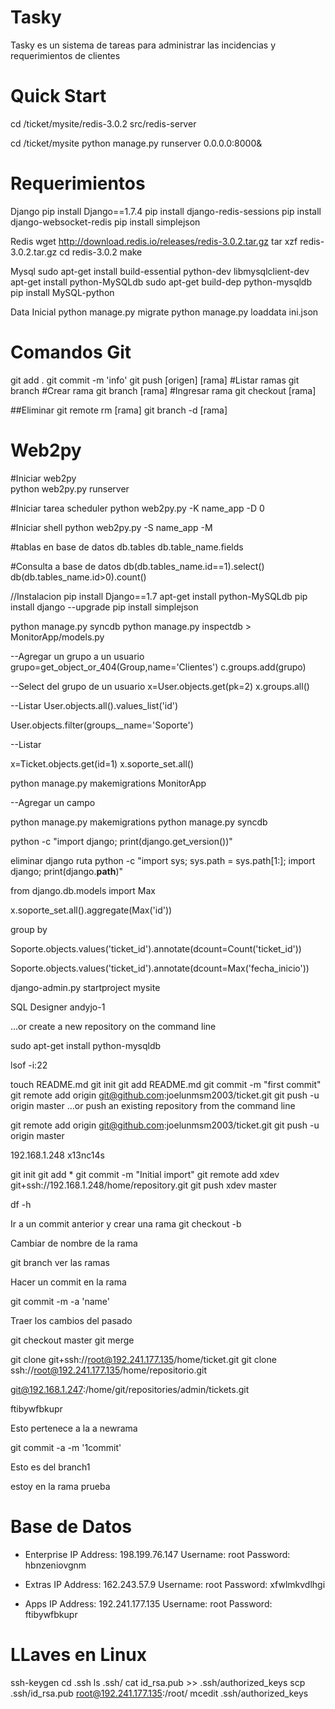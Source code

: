 Tasky
=====

Tasky es un sistema de tareas para administrar las incidencias y requerimientos de clientes 


Quick Start
===========

cd /ticket/mysite/redis-3.0.2
src/redis-server

cd /ticket/mysite
python manage.py runserver 0.0.0.0:8000&

Requerimientos
==============

Django
pip install Django==1.7.4
pip install django-redis-sessions
pip install django-websocket-redis
pip install simplejson


Redis
wget http://download.redis.io/releases/redis-3.0.2.tar.gz
tar xzf redis-3.0.2.tar.gz
cd redis-3.0.2
make

Mysql
sudo apt-get install build-essential python-dev libmysqlclient-dev
apt-get install python-MySQLdb
sudo apt-get build-dep python-mysqldb
pip install MySQL-python

Data Inicial
python manage.py migrate
python manage.py loaddata ini.json


Comandos Git
============

git add .
git commit -m 'info'
git push [origen] [rama]
#Listar ramas git branch 
#Crear rama git branch [rama]
#Ingresar rama git checkout [rama] 

##Eliminar
git remote rm [rama]
git branch -d [rama]



Web2py
======

#Iniciar web2py  
python web2py.py  runserver

#Iniciar tarea scheduler
python web2py.py -K name_app -D 0

#Iniciar shell
python web2py.py -S name_app -M

#tablas en base de datos
db.tables
db.table_name.fields

#Consulta a base de datos
db(db.tables_name.id==1).select()
db(db.tables_name.id>0).count()



//Instalacion
pip install Django==1.7
apt-get install python-MySQLdb
pip install django --upgrade
pip install simplejson



python manage.py syncdb 
python manage.py inspectdb > MonitorApp/models.py


--Agregar un grupo a un usuario
grupo=get_object_or_404(Group,name='Clientes')
c.groups.add(grupo)

--Select del grupo de un usuario
x=User.objects.get(pk=2)
x.groups.all()

--Listar
User.objects.all().values_list('id')

 User.objects.filter(groups__name='Soporte')


--Listar

x=Ticket.objects.get(id=1)
x.soporte_set.all()

python manage.py makemigrations MonitorApp


--Agregar un campo

python manage.py makemigrations
python manage.py syncdb

python -c "import django; print(django.get_version())"

eliminar django
ruta 
python -c "import sys; sys.path = sys.path[1:]; import django; print(django.__path__)"

from django.db.models import Max

x.soporte_set.all().aggregate(Max('id'))

group by

Soporte.objects.values('ticket_id').annotate(dcount=Count('ticket_id'))

Soporte.objects.values('ticket_id').annotate(dcount=Max('fecha_inicio'))


django-admin.py startproject mysite


SQL Designer
andyjo-1

…or create a new repository on the command line

sudo apt-get install python-mysqldb

lsof -i:22


touch README.md
git init
git add README.md
git commit -m "first commit"
git remote add origin git@github.com:joelunmsm2003/ticket.git
git push -u origin master
…or push an existing repository from the command line


git remote add origin git@github.com:joelunmsm2003/ticket.git
git push -u origin master



192.168.1.248
 x13nc14s


git init
git add *
git commit -m "Initial import"
git remote add xdev git+ssh://192.168.1.248/home/repository.git
git push xdev master


df -h

Ir a un commit anterior y crear una rama
git checkout -b <commit>

Cambiar de nombre de la rama

git branch <commit actual> <commit nuevo>
ver las ramas

Hacer un commit en la rama

git commit -m -a 'name'

Traer los cambios del pasado

git checkout master
git merge <rama>

git clone git+ssh://root@192.241.177.135/home/ticket.git
git clone ssh://root@192.241.177.135/home/repositorio.git

git@192.168.1.247:/home/git/repositories/admin/tickets.git

ftibywfbkupr


Esto pertenece a la a newrama

git commit -a -m '1commit'

Esto es del branch1

estoy en la rama prueba

Base de Datos
=============

- Enterprise
IP Address: 198.199.76.147
Username: root
Password: hbnzeniovgnm

- Extras
IP Address: 162.243.57.9
Username: root
Password: xfwlmkvdlhgi

- Apps
IP Address: 192.241.177.135
Username: root
Password: ftibywfbkupr


LLaves en Linux
===============

ssh-keygen
cd .ssh
ls .ssh/
cat id_rsa.pub >> .ssh/authorized_keys 
scp .ssh/id_rsa.pub root@192.241.177.135:/root/
mcedit .ssh/authorized_keys 









